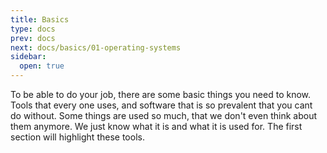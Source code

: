 ```yaml
---
title: Basics
type: docs
prev: docs
next: docs/basics/01-operating-systems
sidebar:
  open: true
---
```


To be able to do your job, there are some basic things you need to know. Tools that every one uses, and software that is so prevalent that you cant do without. Some things are used so much, that we don't even think about them anymore. We just know what it is and what it is used for. The first section will highlight these tools.
